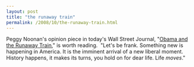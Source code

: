 ```yaml
---
layout: post
title: "the runaway train"
permalink: /2008/10/the-runaway-train.html
---
```


Peggy Noonan's opinion piece in today's Wall Street Journal, "[Obama and the Runaway Train](http://online.wsj.com/article/SB122539802263585317.html)," is worth reading.  "Let's be frank. Something new is happening in America. It is the imminent arrival of a new liberal moment. History happens, it makes its turns, you hold on for dear life. Life _moves_."